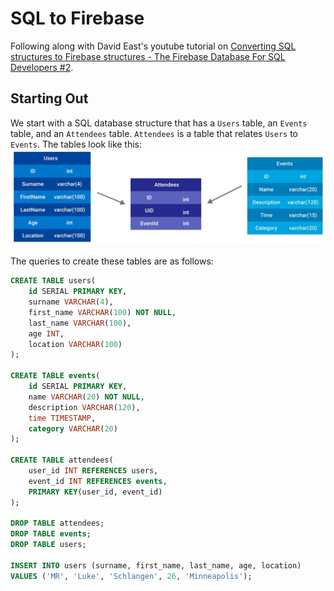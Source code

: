 # SQL to Firebase
Following along with David East's youtube tutorial on [Converting SQL structures to Firebase structures - The Firebase Database For SQL Developers #2](https://www.youtube.com/watch?v=ran_Ylug7AE).

## Starting Out
We start with a SQL database structure that has a `Users` table, an `Events` table, and an `Attendees` table. `Attendees` is a table that relates `Users` to `Events`. The tables look like this: ![asdf](./images/database.sql.png)

The queries to create these tables are as follows:

```sql
CREATE TABLE users(
	id SERIAL PRIMARY KEY,
	surname VARCHAR(4),
	first_name VARCHAR(100) NOT NULL,
	last_name VARCHAR(100),
	age INT,
	location VARCHAR(100)
);

CREATE TABLE events(
	id SERIAL PRIMARY KEY,
	name VARCHAR(20) NOT NULL,
	description VARCHAR(120),
	time TIMESTAMP,
	category VARCHAR(20)
);

CREATE TABLE attendees(
	user_id INT REFERENCES users,
	event_id INT REFERENCES events,
	PRIMARY KEY(user_id, event_id)	
);

DROP TABLE attendees;
DROP TABLE events;
DROP TABLE users;

INSERT INTO users (surname, first_name, last_name, age, location)
VALUES ('MR', 'Luke', 'Schlangen', 26, 'Minneapolis');

```
